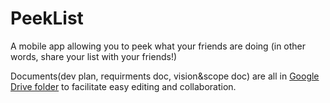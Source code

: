 # PeekList
A mobile app allowing you to peek what your friends are doing (in other words, share your list with your friends!)

Documents(dev plan, requirments doc, vision&scope doc) are all in [Google Drive folder](https://drive.google.com/drive/folders/1KK1QXeLE3oiUjpF42cUdHjjb7-Ci-tCE?usp=sharing) to facilitate easy editing and collaboration. 
